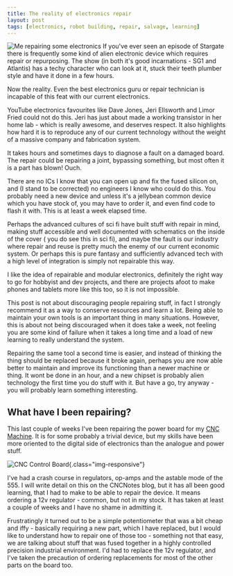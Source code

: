 ```yaml
---
title: The reality of electronics repair
layout: post
tags: [electronics, robot building, repair, salvage, learning]
---
```

<img src="/assets/2014-04-09-the-reality-of-repair.md/small/1-IMG_3406-001.JPG" alt="Me repairing some electronics" style="float:left; padding-right: 4px;" />
If you've ever seen an episode of Stargate there is frequently some kind of alien electronic device which requires repair or repurposing. The show (in both it's good incarnations - SG1 and Atlantis) has a techy character who can look at it, stuck their teeth plumber style and have it done in a few hours.

Now the reality. Even the best electronics guru or repair technician is incapable of this feat with our current electronics.

YouTube electronics favourites like Dave Jones, Jeri Ellsworth and Limor Fried could not do this. Jeri has just about made a working transistor in her home lab - which is really awesome, and deserves respect. It also highlights how hard it is to reproduce any of our current technology without the weight of a massive company and fabrication system.

It takes hours and sometimes days to diagnose a fault on a damaged board. The repair could be repairing a joint, bypassing something, but most often it is a part has blown! Ouch.

There are no ICs I know that you can open up and fix the fused silicon on, and (I stand to be corrected) no engineers I know who could do this. You probably need a new device and unless it's a jellybean common device which you have stock of, you may have to order it, and even find code to flash it with. This is at least a week elapsed time.

Perhaps the advanced cultures of sci fi have built stuff with repair in mind, making stuff accessible and well documented with schematics on the inside of the cover ( you do see this in sci fi), and maybe the fault is our industry where repair and reuse is pretty much the enemy of our current economic system. Or perhaps this is pure fantasy and sufficiently advanced tech with a high level of integration is simply not repairable this way.

I like the idea of repairable and modular electronics, definitely the right way to go for hobbyist and dev projects, and there are projects afoot to make phones and tablets more like this too, so it is not impossible.

This post is not about discouraging people repairing stuff, in fact I strongly recommend it as a way to conserve resources and learn a lot. Being able to maintain your own tools is an important thing in many situations. However, this is about not being discouraged when it does take a week, not feeling you are some kind of failure when it takes a long time and a load of new learning to really understand the system.

Repairing the same tool a second time is easier, and instead of thinking the thing should be replaced because it broke again, perhaps you are now able better to maintain and improve its functioning than a newer machine or thing. It wont be done in an hour, and a new chipset is probably alien technology the first time you do stuff with it. But have a go, try anyway - you will probably learn something interesting.

## What have I been repairing?

This last couple of weeks I've been repairing the power board for my [CNC Machine](https://orionrobots.github.io/CNCNotes). It is for some probably a trivial device, but my skills have been more oriented to the digital side of electronics than the analogue and power stuff.

![CNC Control Board](/assets/2014-04-09-the-reality-of-repair.md/small/1-IMG_3406.JPG){.class="img-responsive"}

I've had a crash course in regulators, op-amps and the astable mode of the 555. I will write detail on this on the CNCNotes blog, but it has all been good learning, that I had to make to be able to repair the device. It means ordering a 12v regulator - common, but not in my stock. It has taken at least a couple of weeks and I have no shame in admitting it.

Frustratingly it turned out to be a simple potentiometer that was a bit cheap and iffy - basically requiring a new part, which I have replaced, but I would like to understand how to repair one of those too - something not that easy, we are talking about stuff that was fused together in a highly controlled precision industrial environment. I'd had to replace the 12v regulator, and I've taken the precaution of ordering replacements for most of the other parts on the board too.
